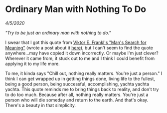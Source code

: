 # Ordinary Man with Nothing To Do
_4/5/2020_

_"Try to be just an ordinary man with nothing to do."_

I swear that I got this quote from 
[Viktor E. Frankl's "Man's Search for Meaning"](https://www.goodreads.com/book/show/4069.Man_s_Search_for_Meaning)
(wrote a post about it [here](../books/mans_search_for_meaning)), but I can't seem to find the quote
anywhere...may have copied it down incorrectly. Or maybe I'm just clever? Wherever it came from, it 
stuck out to me and I think I could benefit from applying it to my life more.

To me, it kinda says "Chill out, nothing really matters. You're just a person." I think I can get 
wrapped up in getting things done, living life to the fullest, being a good person, being successful,
accomplishing, yachta yachta yachta. This quote reminds me to bring things back to reality, and
don't try to do too much. Because after all, nothing really matters. You're just a person who will
die someday and return to the earth. And that's okay. There's a beauty in that simplicity.
